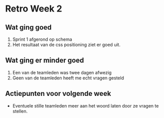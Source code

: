 # Retro Week 2

## Wat ging goed
1. Sprint 1 afgerond op schema
2. Het resultaat van de css positioning ziet er goed uit.

## Wat ging er minder goed
1. Een van de teamleden was twee dagen afwezig
2. Geen van de teamleden heeft me echt vragen gesteld

## Actiepunten voor volgende week
* Eventuele stille teamleden meer aan het woord laten door ze vragen te stellen.